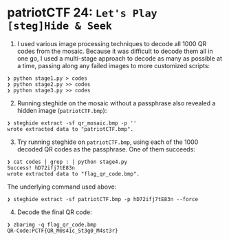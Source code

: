 # patriotCTF 24: `Let's Play [steg]Hide & Seek`
1. I used various image processing techniques to decode all 1000 QR codes from the mosaic. Because it was difficult to decode them all in one go, I used a multi-stage approach to decode as many as possible at a time, passing along any failed images to more customized scripts:
```
❯ python stage1.py > codes
❯ python stage2.py >> codes
❯ python stage3.py >> codes
```
2. Running steghide on the mosaic without a passphrase also revealed a hidden image (`patriotCTF.bmp`):
```
❯ steghide extract -sf qr_mosaic.bmp -p ''
wrote extracted data to "patriotCTF.bmp".
```
3. Try running steghide on `patriotCTF.bmp`, using each of the 1000 decoded QR codes as the passphrase. One of them succeeds:
```
❯ cat codes | grep : | python stage4.py
Success! hD72ifj7tE83n
wrote extracted data to "flag_qr_code.bmp".
```
The underlying command used above:
```
❯ steghide extract -sf patriotCTF.bmp -p hD72ifj7tE83n --force
```
4. Decode the final QR code:
```
❯ zbarimg -q flag_qr_code.bmp
QR-Code:PCTF{QR_M0s41c_St3g0_M4st3r}
```
